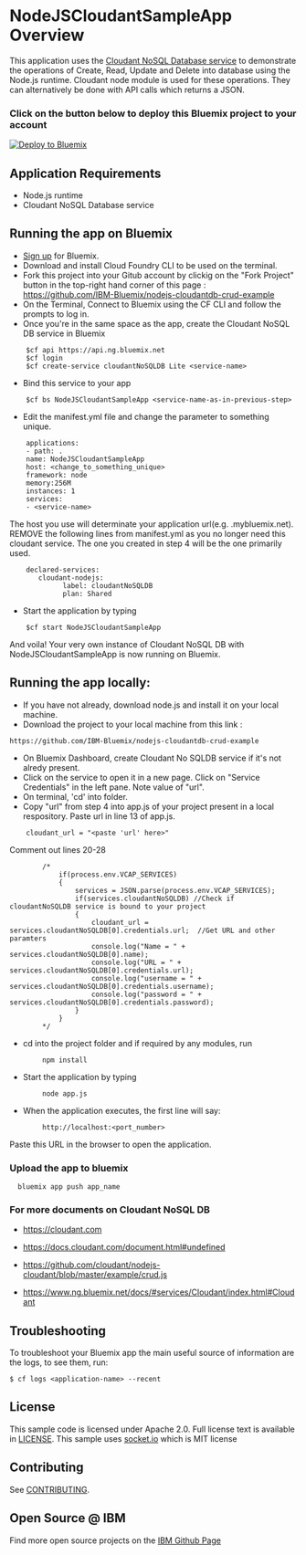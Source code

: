 # NodeJSCloudantSampleApp Overview

This application uses the [Cloudant NoSQL Database service](https://console.ng.bluemix.net/catalog/services/cloudant-nosql-db) to demonstrate the operations of Create, Read, Update and Delete into database using the Node.js runtime. Cloudant node module is used for these operations. They can alternatively be done with API calls which returns a JSON.

### Click on the button below to deploy this Bluemix project to your account

[![Deploy to Bluemix](https://bluemix.net/deploy/button.png)](https://hub.jazz.net/deploy/index.html?repository=https://github.com/IBM-Bluemix/nodejs-cloudantdb-crud-example)


## Application Requirements

* Node.js runtime
* Cloudant NoSQL Database service

## Running the app on Bluemix

* [Sign up][sign_up] for Bluemix. 
* Download and install Cloud Foundry CLI to be used on the terminal.
* Fork this project into your Gitub account by clickig on the "Fork Project" button in the top-right hand corner of this page : https://github.com/IBM-Bluemix/nodejs-cloudantdb-crud-example
* On the Terminal, Connect to Bluemix using the CF CLI and follow the prompts to log in. 
* Once you're in the same space as the app, create the Cloudant NoSQL DB service in Bluemix
```
    $cf api https://api.ng.bluemix.net
    $cf login
    $cf create-service cloudantNoSQLDB Lite <service-name>
```
* Bind this service to your app
```
    $cf bs NodeJSCloudantSampleApp <service-name-as-in-previous-step>
```
* Edit the manifest.yml file and change the <application-host> parameter to something unique.
```
    applications:
    - path: .
    name: NodeJSCloudantSampleApp
    host: <change_to_something_unique>
    framework: node
    memory:256M
    instances: 1
    services:
    - <service-name>
```
   The host you use will determinate your application url(e.g. <host>.mybluemix.net). REMOVE the following lines from manifest.yml as you no longer need this cloudant service. The one you created in step 4 will be the one primarily used.
```   
	declared-services:
  	   cloudant-nodejs:
    	     label: cloudantNoSQLDB
    	     plan: Shared
```    	     
* Start the application by typing
```
    $cf start NodeJSCloudantSampleApp
```    

And voila! Your very own instance of Cloudant NoSQL DB with NodeJSCloudantSampleApp is now running on Bluemix.

## Running the app locally:

* If you have not already, download node.js and install it on your local machine.
* Download the project to your local machine from this link :
```
https://github.com/IBM-Bluemix/nodejs-cloudantdb-crud-example
```
* On Bluemix Dashboard, create Cloudant No SQLDB service if it's not alredy present.
* Click on the service to open it in a new page. Click on "Service Credentials" in the left pane. Note value of "url".
* On terminal, 'cd' into folder.
* Copy "url" from step 4 into app.js of your project present in a local respository.
   Paste url in line 13 of app.js.
```
	cloudant_url = "<paste 'url' here>"
```		
   Comment out lines 20-28
```   
		/*
			if(process.env.VCAP_SERVICES)
			{
				services = JSON.parse(process.env.VCAP_SERVICES);
				if(services.cloudantNoSQLDB) //Check if cloudantNoSQLDB service is bound to your project
				{
					cloudant_url = services.cloudantNoSQLDB[0].credentials.url;  //Get URL and other paramters
					console.log("Name = " + services.cloudantNoSQLDB[0].name);
					console.log("URL = " + services.cloudantNoSQLDB[0].credentials.url);
    				console.log("username = " + services.cloudantNoSQLDB[0].credentials.username);
					console.log("password = " + services.cloudantNoSQLDB[0].credentials.password);
				}
			}
 		*/
``` 		
* cd into the project folder and if required by any modules, run
```
		npm install
```		
* Start the application by typing
```
		node app.js
```		
* When the application executes, the first line will say:
```
		http://localhost:<port_number>
```		
Paste this URL in the browser to open the application.

### Upload the app to bluemix
```
  bluemix app push app_name
```

### For more documents on Cloudant NoSQL DB

* https://cloudant.com

* https://docs.cloudant.com/document.html#undefined

* https://github.com/cloudant/nodejs-cloudant/blob/master/example/crud.js

* https://www.ng.bluemix.net/docs/#services/Cloudant/index.html#Cloudant


## Troubleshooting

To troubleshoot your Bluemix app the main useful source of information are the logs, to see them, run:

  ```
  $ cf logs <application-name> --recent
  ```

## License

  This sample code is licensed under Apache 2.0. Full license text is available in [LICENSE](LICENSE).
  This sample uses [socket.io](http://socket.io/) which is MIT license
## Contributing

  See [CONTRIBUTING](CONTRIBUTING.md).

## Open Source @ IBM
  Find more open source projects on the [IBM Github Page](http://ibm.github.io/)

[service_url]: http://www.ibm.com/smarterplanet/us/en/ibmwatson/developercloud/speech-to-text.html
[cloud_foundry]: https://github.com/cloudfoundry/cli
[getting_started]: http://www.ibm.com/smarterplanet/us/en/ibmwatson/developercloud/doc/getting_started/
[sign_up]: https://apps.admin.ibmcloud.com/manage/trial/bluemix.html?cm_mmc=WatsonDeveloperCloud-_-LandingSiteGetStarted-_-x-_-CreateAnAccountOnBluemixCLI
